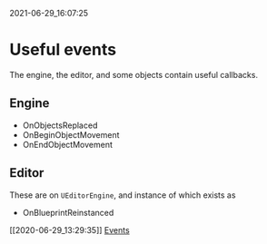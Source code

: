 2021-06-29_16:07:25

# Useful events

The engine, the editor, and some objects contain useful callbacks.


## Engine

- OnObjectsReplaced
- OnBeginObjectMovement
- OnEndObjectMovement



## Editor

These are on `UEditorEngine`, and instance of which exists as 
- OnBlueprintReinstanced



[[2020-06-29_13:29:35]] [Events](./Events.md)  